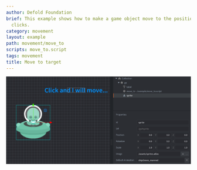 ```yaml
---
author: Defold Foundation
brief: This example shows how to make a game object move to the position the user
  clicks.
category: movement
layout: example
path: movement/move_to
scripts: move_to.script
tags: movement
title: Move to target
---
```



![move_to](move_to.png)
